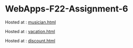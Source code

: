 # WebApps-F22-Assignment-6
Hosted at : [musician.html]( https://44-563-web-apps-f22.github.io/44563-webapps-assignment-6-adithya264/musician.html)

Hosted at : [vacation.html]( https://44-563-web-apps-f22.github.io/44563-webapps-assignment-6-adithya264/vacation.html)

Hosted at : [discount.html]( https://44-563-web-apps-f22.github.io/44563-webapps-assignment-6-adithya264/discount.html)
